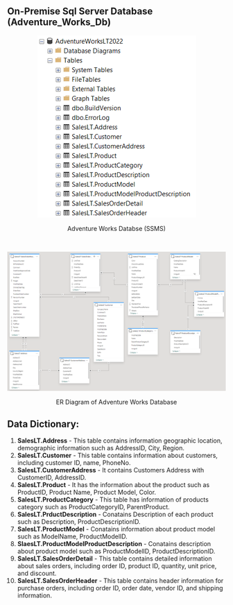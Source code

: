 ##  On-Premise Sql Server Database (Adventure_Works_Db)

<p align= 'center'>
  <img src='AdventureWorks_Db_SQLServer.png'>
</p>
<p align='center'>Adventure Works Databse (SSMS)</p></br>

<p align= 'center'>
  <img src='AdventureWorksDb_DataModel.png'>
</p>
<p align='center'>ER Diagram of Adventure Works Database</p>

## Data Dictionary:
1. **SalesLT.Address** - This table contains information geographic location, demographic information such as AddressID, City, Region.
2. **SalesLT.Customer** - This table contains information about customers, including customer ID, name, PhoneNo.
3. **SalesLT.CustomerAddress** - It contains Customers Address with CustomerID, AddressID.
4. **SalesLT.Product** - It has the information about the product such as ProductID, Product Name, Product Model, Color.
5. **SalesLT.ProductCategory** - This table has information of products category such as ProductCategoryID, ParentProduct.
6. **SalesLT.PrductDescription** - Conatains Description of each product such as Description, ProductDescriptionID.
7. **SalesLT.ProductModel** - Conatains information about product model such as ModelName, ProductModelID.
8. **SlaesLT.ProductModelProductDescription** - Conatains description about product model such as ProductModelID, ProductDescriptionID.
9. **SalesLT.SalesOrderDetail** - This table contains detailed information about sales orders, including order ID, product ID, quantity, unit price, and discount.
10. **SalesLT.SalesOrderHeader** - This table contains header information for purchase orders, including order ID, order date, vendor ID, and shipping information.

